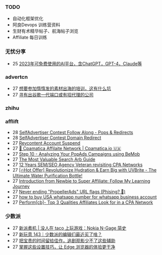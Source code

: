 ### TODO
-  自动化框架优化
-  阿良Devops 训练营资料
-  生财有术精华帖子、航海帖子浏览
-  Affiliate 每日训练

### 无忧分享
<!-- ruyo:START -->
-  25 [2023年可免费使用的AI平台，含ChatGPT，GPT-4，Claude等](https://51.ruyo.net/18350.html)<!-- ruyo:END -->

### advertcn
<!-- advertcn:START -->
-  27 [想要参加惰惰发的素材出海的培训，这有什么坑](https://www.advertcn.com/forum.php?mod=viewthread&tid=110123)
-  27 [寻有出谷歌一代端口或有招代理的公司](https://www.advertcn.com/forum.php?mod=viewthread&tid=110117)<!-- advertcn:END -->

### zhihu
<!-- zhihu:START -->
<!-- zhihu:END -->

### afflift
<!-- afflift:START -->
-  28 [SelfAdvertiser Contest Follow Along - Pops &amp; Redirects](https://afflift.com/f/threads/selfadvertiser-contest-follow-along-pops-redirects.10813/)
-  28 [SelfAdvertiser Contest Domain Redirect](https://afflift.com/f/threads/selfadvertiser-contest-domain-redirect.10799/)
-  27 [Revcontent Account Suspend](https://afflift.com/f/threads/revcontent-account-suspend.10833/)
-  27 [💸 Cpamatica Affilaite Network | Cpamatica.io 🇺🇦](https://afflift.com/f/threads/%F0%9F%92%B8-cpamatica-affilaite-network-cpamatica-io-%F0%9F%87%BA%F0%9F%87%A6.8489/)
-  27 [Step 10 - Analyzing Your PopAds Campaigns using BeMob](https://afflift.com/f/threads/step-10-analyzing-your-popads-campaigns-using-bemob.2947/)
-  27 [The Most Valuable Search Arb Guide](https://afflift.com/f/threads/the-most-valuable-search-arb-guide.10725/)
-  27 [12 Years SEM/SEO Agency Veteran revisiting CPA Networks](https://afflift.com/f/threads/12-years-sem-seo-agency-veteran-revisiting-cpa-networks.2138/)
-  27 [[🔥Hot Offer] Revolutionize Hydration &amp; Earn Big with UVBrite - The Ultimate Water Purification Bottle!](https://afflift.com/f/threads/%F0%9F%94%A5hot-offer-revolutionize-hydration-earn-big-with-uvbrite-the-ultimate-water-purification-bottle.10807/)
-  27 [Introduction from Newbie to Super Affiliate: Follow My Learning Journey](https://afflift.com/f/threads/introduction-from-newbie-to-super-affiliate-follow-my-learning-journey.10801/)
-  27 [Never ending &quot;PropellerAds&quot; URL flags &lpar;Phising? 🎣&rpar;](https://afflift.com/f/threads/never-ending-propellerads-url-flags-phising-%F0%9F%8E%A3.10832/)
-  27 [how to buy USA whatsapp number for whatsapp business account](https://afflift.com/f/threads/how-to-buy-usa-whatsapp-number-for-whatsapp-business-account.10825/)
-  27 [Perform[cb]- Top 3 Qualities Affiliates Look for in a CPA Network](https://afflift.com/f/threads/perform-cb-top-3-qualities-affiliates-look-for-in-a-cpa-network.10824/)<!-- afflift:END -->

### 少数派
<!-- sspai:START -->
-  27 [新派煮机 | 没人在 taco 上玩游戏：Nokia N-Gage 简史](https://sspai.com/prime/story/vintage-tech-stories-ng-history)
-  27 [新玩意 143｜少数派的编辑们最近买了啥？](https://sspai.com/post/79496)
-  27 [把宝贵的时间留给佳作，追剧观影少不了这些辅助](https://sspai.com/post/79491)
-  27 [掌握这些设置技巧，让 Edge 浏览器的体验更干净](https://sspai.com/post/75083)<!-- sspai:END -->
